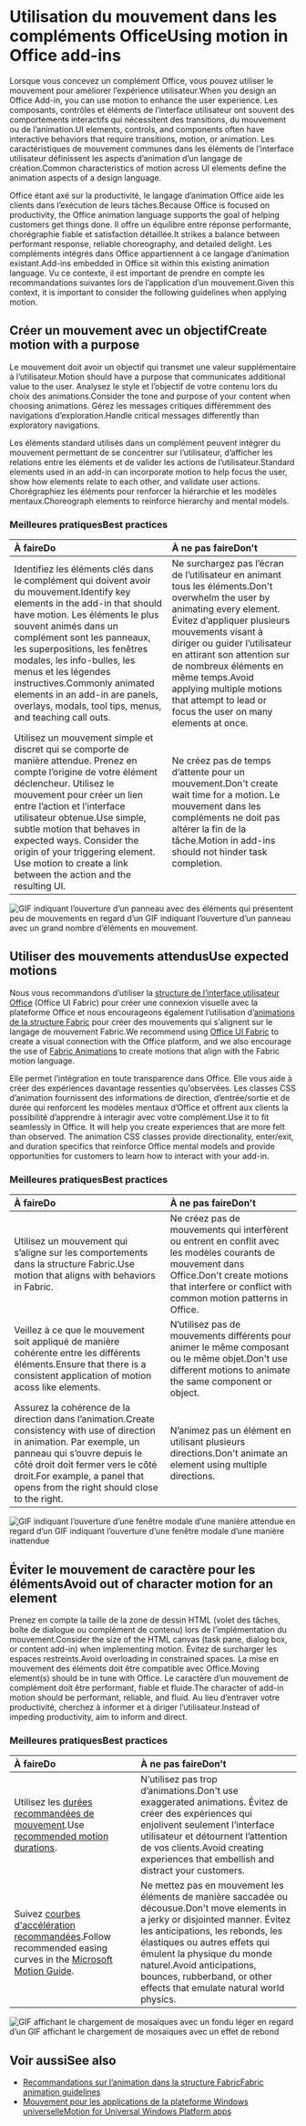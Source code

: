 # <a name="using-motion-in-office-add-ins"></a><span data-ttu-id="e10e8-101">Utilisation du mouvement dans les compléments Office</span><span class="sxs-lookup"><span data-stu-id="e10e8-101">Using motion in Office add-ins</span></span>

<span data-ttu-id="e10e8-102">Lorsque vous concevez un complément Office, vous pouvez utiliser le mouvement pour améliorer l’expérience utilisateur.</span><span class="sxs-lookup"><span data-stu-id="e10e8-102">When you design an Office Add-in, you can use motion to enhance the user experience.</span></span> <span data-ttu-id="e10e8-103">Les composants, contrôles et éléments de l’interface utilisateur ont souvent des comportements interactifs qui nécessitent des transitions, du mouvement ou de l’animation.</span><span class="sxs-lookup"><span data-stu-id="e10e8-103">UI elements, controls, and components often have interactive behaviors that require transitions, motion, or animation.</span></span> <span data-ttu-id="e10e8-104">Les caractéristiques de mouvement communes dans les éléments de l’interface utilisateur définissent les aspects d’animation d’un langage de création.</span><span class="sxs-lookup"><span data-stu-id="e10e8-104">Common characteristics of motion across UI elements define the animation aspects of a design language.</span></span> 

<span data-ttu-id="e10e8-105">Office étant axé sur la productivité, le langage d’animation Office aide les clients dans l’exécution de leurs tâches.</span><span class="sxs-lookup"><span data-stu-id="e10e8-105">Because Office is focused on productivity, the Office animation language supports the goal of helping customers get things done.</span></span> <span data-ttu-id="e10e8-106">Il offre un équilibre entre réponse performante, chorégraphie fiable et satisfaction détaillée.</span><span class="sxs-lookup"><span data-stu-id="e10e8-106">It strikes a balance between performant response, reliable choreography, and detailed delight.</span></span> <span data-ttu-id="e10e8-107">Les compléments intégrés dans Office appartiennent à ce langage d’animation existant.</span><span class="sxs-lookup"><span data-stu-id="e10e8-107">Add-ins embedded in Office sit within this existing animation language.</span></span> <span data-ttu-id="e10e8-108">Vu ce contexte, il est important de prendre en compte les recommandations suivantes lors de l’application d’un mouvement.</span><span class="sxs-lookup"><span data-stu-id="e10e8-108">Given this context, it is important to consider the following guidelines when applying motion.</span></span> 


## <a name="create-motion-with-a-purpose"></a><span data-ttu-id="e10e8-109">Créer un mouvement avec un objectif</span><span class="sxs-lookup"><span data-stu-id="e10e8-109">Create motion with a purpose</span></span>

<span data-ttu-id="e10e8-110">Le mouvement doit avoir un objectif qui transmet une valeur supplémentaire à l’utilisateur.</span><span class="sxs-lookup"><span data-stu-id="e10e8-110">Motion should have a purpose that communicates additional value to the user.</span></span> <span data-ttu-id="e10e8-111">Analysez le style et l’objectif de votre contenu lors du choix des animations.</span><span class="sxs-lookup"><span data-stu-id="e10e8-111">Consider the tone and purpose of your content when choosing animations.</span></span> <span data-ttu-id="e10e8-112">Gérez les messages critiques différemment des navigations d’exploration.</span><span class="sxs-lookup"><span data-stu-id="e10e8-112">Handle critical messages differently than exploratory navigations.</span></span>

<span data-ttu-id="e10e8-113">Les éléments standard utilisés dans un complément peuvent intégrer du mouvement permettant de se concentrer sur l’utilisateur, d’afficher les relations entre les éléments et de valider les actions de l’utilisateur.</span><span class="sxs-lookup"><span data-stu-id="e10e8-113">Standard elements used in an add-in can incorporate motion to help focus the user, show how elements relate to each other, and validate user actions.</span></span> <span data-ttu-id="e10e8-114">Chorégraphiez les éléments pour renforcer la hiérarchie et les modèles mentaux.</span><span class="sxs-lookup"><span data-stu-id="e10e8-114">Choreograph elements to reinforce hierarchy and mental models.</span></span>



### <a name="best-practices"></a><span data-ttu-id="e10e8-115">Meilleures pratiques</span><span class="sxs-lookup"><span data-stu-id="e10e8-115">Best practices</span></span>

|<span data-ttu-id="e10e8-116">À faire</span><span class="sxs-lookup"><span data-stu-id="e10e8-116">Do</span></span>|<span data-ttu-id="e10e8-117">À ne pas faire</span><span class="sxs-lookup"><span data-stu-id="e10e8-117">Don't</span></span>|
|:-----|:-----|
|<span data-ttu-id="e10e8-118">Identifiez les éléments clés dans le complément qui doivent avoir du mouvement.</span><span class="sxs-lookup"><span data-stu-id="e10e8-118">Identify key elements in the add-in that should have motion.</span></span> <span data-ttu-id="e10e8-119">Les éléments le plus souvent animés dans un complément sont les panneaux, les superpositions, les fenêtres modales, les info-bulles, les menus et les légendes instructives.</span><span class="sxs-lookup"><span data-stu-id="e10e8-119">Commonly animated elements in an add-in are panels, overlays, modals, tool tips, menus, and teaching call outs.</span></span>| <span data-ttu-id="e10e8-120">Ne surchargez pas l’écran de l’utilisateur en animant tous les éléments.</span><span class="sxs-lookup"><span data-stu-id="e10e8-120">Don't overwhelm the user by animating every element.</span></span> <span data-ttu-id="e10e8-121">Évitez d’appliquer plusieurs mouvements visant à diriger ou guider l’utilisateur en attirant son attention sur de nombreux éléments en même temps.</span><span class="sxs-lookup"><span data-stu-id="e10e8-121">Avoid applying multiple motions that attempt to lead or focus the user on many elements at once.</span></span> |
|<span data-ttu-id="e10e8-p107">Utilisez un mouvement simple et discret qui se comporte de manière attendue. Prenez en compte l’origine de votre élément déclencheur. Utilisez le mouvement pour créer un lien entre l’action et l’interface utilisateur obtenue.</span><span class="sxs-lookup"><span data-stu-id="e10e8-p107">Use simple, subtle motion that behaves in expected ways. Consider the origin of your triggering element. Use motion to create a link between the action and the resulting UI.</span></span> | <span data-ttu-id="e10e8-125">Ne créez pas de temps d’attente pour un mouvement.</span><span class="sxs-lookup"><span data-stu-id="e10e8-125">Don't create wait time for a motion.</span></span> <span data-ttu-id="e10e8-126">Le mouvement dans les compléments ne doit pas altérer la fin de la tâche.</span><span class="sxs-lookup"><span data-stu-id="e10e8-126">Motion in add-ins should not hinder task completion.</span></span>|

![GIF indiquant l’ouverture d’un panneau avec des éléments qui présentent peu de mouvements en regard d’un GIF indiquant l’ouverture d’un panneau avec un grand nombre d’éléments en mouvement.](../images/add-in-motion-purpose.gif)



## <a name="use-expected-motions"></a><span data-ttu-id="e10e8-128">Utiliser des mouvements attendus</span><span class="sxs-lookup"><span data-stu-id="e10e8-128">Use expected motions</span></span>
<span data-ttu-id="e10e8-129">Nous vous recommandons d’utiliser la [structure de l’interface utilisateur Office](https://developer.microsoft.com/en-us/fabric) (Office UI Fabric) pour créer une connexion visuelle avec la plateforme Office et nous encourageons également l’utilisation d’[animations de la structure Fabric](https://developer.microsoft.com/en-us/fabric#/styles/animations) pour créer des mouvements qui s’alignent sur le langage de mouvement Fabric.</span><span class="sxs-lookup"><span data-stu-id="e10e8-129">We recommend using [Office UI Fabric](https://developer.microsoft.com/en-us/fabric) to create a visual connection with the Office platform, and we also encourage the use of [Fabric Animations](https://developer.microsoft.com/en-us/fabric#/styles/animations) to create motions that align with the Fabric motion language.</span></span> 

<span data-ttu-id="e10e8-p109">Elle permet l’intégration en toute transparence dans Office. Elle vous aide à créer des expériences davantage ressenties qu’observées. Les classes CSS d’animation fournissent des informations de direction, d’entrée/sortie et de durée qui renforcent les modèles mentaux d’Office et offrent aux clients la possibilité d’apprendre à interagir avec votre complément.</span><span class="sxs-lookup"><span data-stu-id="e10e8-p109">Use it to fit seamlessly in Office. It will help you create experiences that are more felt than observed. The animation CSS classes provide directionality, enter/exit, and duration specifics that reinforce Office mental models and provide opportunities for customers to learn how to interact with your add-in.</span></span>

### <a name="best-practices"></a><span data-ttu-id="e10e8-133">Meilleures pratiques</span><span class="sxs-lookup"><span data-stu-id="e10e8-133">Best practices</span></span>


|<span data-ttu-id="e10e8-134">À faire</span><span class="sxs-lookup"><span data-stu-id="e10e8-134">Do</span></span>|<span data-ttu-id="e10e8-135">À ne pas faire</span><span class="sxs-lookup"><span data-stu-id="e10e8-135">Don't</span></span>|
|:-----|:-----|
|<span data-ttu-id="e10e8-136">Utilisez un mouvement qui s’aligne sur les comportements dans la structure Fabric.</span><span class="sxs-lookup"><span data-stu-id="e10e8-136">Use motion that aligns with behaviors in Fabric.</span></span>| <span data-ttu-id="e10e8-137">Ne créez pas de mouvements qui interfèrent ou entrent en conflit avec les modèles courants de mouvement dans Office.</span><span class="sxs-lookup"><span data-stu-id="e10e8-137">Don't create motions that interfere or conflict with common motion patterns in Office.</span></span> 
|<span data-ttu-id="e10e8-138">Veillez à ce que le mouvement soit appliqué de manière cohérente entre les différents éléments.</span><span class="sxs-lookup"><span data-stu-id="e10e8-138">Ensure that there is a consistent application of motion acoss like elements.</span></span>| <span data-ttu-id="e10e8-139">N’utilisez pas de mouvements différents pour animer le même composant ou le même objet.</span><span class="sxs-lookup"><span data-stu-id="e10e8-139">Don't use different motions to animate the same component or object.</span></span>|
|<span data-ttu-id="e10e8-140">Assurez la cohérence de la direction dans l’animation.</span><span class="sxs-lookup"><span data-stu-id="e10e8-140">Create consistency with use of direction in animation.</span></span> <span data-ttu-id="e10e8-141">Par exemple, un panneau qui s’ouvre depuis le côté droit doit fermer vers le côté droit.</span><span class="sxs-lookup"><span data-stu-id="e10e8-141">For example, a panel that opens from the right should close to the right.</span></span>|<span data-ttu-id="e10e8-142">N’animez pas un élément en utilisant plusieurs directions.</span><span class="sxs-lookup"><span data-stu-id="e10e8-142">Don't animate an element using multiple directions.</span></span>

![GIF indiquant l’ouverture d’une fenêtre modale d’une manière attendue en regard d’un GIF indiquant l’ouverture d’une fenêtre modale d’une manière inattendue](../images/add-in-motion-expected.gif)

## <a name="avoid-out-of-character-motion-for-an-element"></a><span data-ttu-id="e10e8-144">Éviter le mouvement de caractère pour les éléments</span><span class="sxs-lookup"><span data-stu-id="e10e8-144">Avoid out of character motion for an element</span></span>

<span data-ttu-id="e10e8-145">Prenez en compte la taille de la zone de dessin HTML (volet des tâches, boîte de dialogue ou complément de contenu) lors de l’implémentation du mouvement.</span><span class="sxs-lookup"><span data-stu-id="e10e8-145">Consider the size of the HTML canvas (task pane, dialog box, or content add-in) when implementing motion.</span></span> <span data-ttu-id="e10e8-146">Évitez de surcharger les espaces restreints.</span><span class="sxs-lookup"><span data-stu-id="e10e8-146">Avoid overloading in constrained spaces.</span></span> <span data-ttu-id="e10e8-147">La mise en mouvement des éléments doit être compatible avec Office.</span><span class="sxs-lookup"><span data-stu-id="e10e8-147">Moving element(s) should be in tune with Office.</span></span> <span data-ttu-id="e10e8-148">Le caractère d’un mouvement de complément doit être performant, fiable et fluide.</span><span class="sxs-lookup"><span data-stu-id="e10e8-148">The character of add-in motion should be performant, reliable, and fluid.</span></span> <span data-ttu-id="e10e8-149">Au lieu d’entraver votre productivité, cherchez à informer et à diriger l’utilisateur.</span><span class="sxs-lookup"><span data-stu-id="e10e8-149">Instead of impeding productivity, aim to inform and direct.</span></span>

### <a name="best-practices"></a><span data-ttu-id="e10e8-150">Meilleures pratiques</span><span class="sxs-lookup"><span data-stu-id="e10e8-150">Best practices</span></span>

|<span data-ttu-id="e10e8-151">À faire</span><span class="sxs-lookup"><span data-stu-id="e10e8-151">Do</span></span>|<span data-ttu-id="e10e8-152">À ne pas faire</span><span class="sxs-lookup"><span data-stu-id="e10e8-152">Don't</span></span>|
|:-----|:-----|
| <span data-ttu-id="e10e8-153">Utilisez les [durées recommandées de mouvement](https://developer.microsoft.com/fabric#/styles/animations).</span><span class="sxs-lookup"><span data-stu-id="e10e8-153">Use [recommended motion durations](https://developer.microsoft.com/fabric#/styles/animations).</span></span> | <span data-ttu-id="e10e8-154">N’utilisez pas trop d’animations.</span><span class="sxs-lookup"><span data-stu-id="e10e8-154">Don't use exaggerated animations.</span></span> <span data-ttu-id="e10e8-155">Évitez de créer des expériences qui enjolivent seulement l’interface utilisateur et détournent l’attention de vos clients.</span><span class="sxs-lookup"><span data-stu-id="e10e8-155">Avoid creating experiences that embellish and distract your customers.</span></span>
| <span data-ttu-id="e10e8-156">Suivez [courbes d'accélération recommandées](https://docs.microsoft.com/windows/uwp/design/motion/timing-and-easing#easing-in-fluent-motion).</span><span class="sxs-lookup"><span data-stu-id="e10e8-156">Follow recommended easing curves in the [Microsoft Motion Guide](https://docs.microsoft.com/windows/uwp/design/motion/timing-and-easing#easing-in-fluent-motion).</span></span>  |<span data-ttu-id="e10e8-157">Ne mettez pas en mouvement les éléments de manière saccadée ou décousue.</span><span class="sxs-lookup"><span data-stu-id="e10e8-157">Don't move elements in a jerky or disjointed manner.</span></span> <span data-ttu-id="e10e8-158">Évitez les anticipations, les rebonds, les élastiques ou autres effets qui émulent la physique du monde naturel.</span><span class="sxs-lookup"><span data-stu-id="e10e8-158">Avoid anticipations, bounces, rubberband, or other effects that emulate natural world physics.</span></span>|

![GIF affichant le chargement de mosaïques avec un fondu léger en regard d’un GIF affichant le chargement de mosaïques avec un effet de rebond](../images/add-in-motion-character.gif)

## <a name="see-also"></a><span data-ttu-id="e10e8-160">Voir aussi</span><span class="sxs-lookup"><span data-stu-id="e10e8-160">See also</span></span>

* [<span data-ttu-id="e10e8-161">Recommandations sur l’animation dans la structure Fabric</span><span class="sxs-lookup"><span data-stu-id="e10e8-161">Fabric animation guidelines</span></span>](https://developer.microsoft.com/fabric#/styles/animations)
* [<span data-ttu-id="e10e8-162">Mouvement pour les applications de la plateforme Windows universelle</span><span class="sxs-lookup"><span data-stu-id="e10e8-162">Motion for Universal Windows Platform apps</span></span>](https://docs.microsoft.com/windows/uwp/design/motion)


